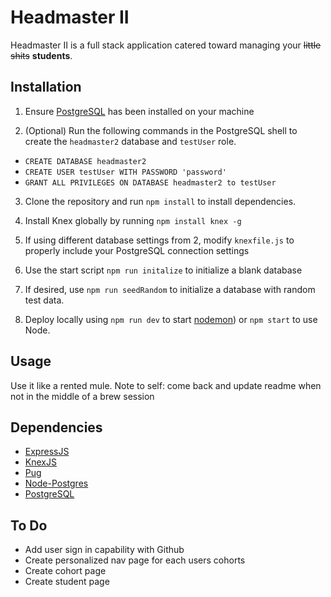 # Headmaster II

Headmaster II is a full stack application catered toward managing your ~~little shits~~ **students**.

## Installation

1. Ensure [PostgreSQL](https://www.postgresql.org/) has been installed on your machine

2. (Optional) Run the following commands in the PostgreSQL shell to create the `headmaster2` database and `testUser` role.
 
* `CREATE DATABASE headmaster2`
* `CREATE USER testUser WITH PASSWORD 'password'`
* `GRANT ALL PRIVILEGES ON DATABASE headmaster2 to testUser`
 
3. Clone the repository and run `npm install` to install dependencies.

4. Install Knex globally by running `npm install knex -g`

5. If using different database settings from 2, modify `knexfile.js` to properly include your PostgreSQL connection settings

6. Use the start script `npm run initalize` to initialize a blank database 

7. If desired, use `npm run seedRandom` to initialize a database with random test data.

8. Deploy locally using `npm run dev` to start [nodemon]()) or `npm start` to use Node.

## Usage

Use it like a rented mule. Note to self: come back and update readme when not in the middle of a brew session

## Dependencies

* [ExpressJS](https://expressjs.com/)
* [KnexJS](http://knexjs.org/)
* [Pug](https://pugjs.org/)
* [Node-Postgres](https://node-postgres.com/)
* [PostgreSQL](https://www.postgresql.org/)

## To Do

* Add user sign in capability with Github
* Create personalized nav page for each users cohorts
* Create cohort page
* Create student page
